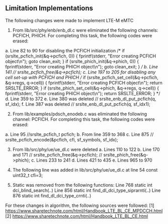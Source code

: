 ## Limitation Implementations

The following changes were made to implement LTE-M eMTC

1. From lib/src/phy/enb/enb_dl.c were eliminated the following channels:
PCFICH, PHICH. For completing this task, the following codes were erased:

a. Line 82 to 90 for disabling the PCFICH initialization
/*   if (srslte_pcfich_init(&q->pcfich, 0)) {
      fprintf(stderr, "Error creating PCFICH object\n");
      goto clean_exit;
    }
    if (srslte_phich_init(&q->phich, 0)) {
      fprintf(stderr, "Error creating PHICH object\n");
      goto clean_exit;
    }
 */
 b. Line 141
 //    srslte_pcfich_free(&q->pcfich);
 c. Line 197 to 205 for disabling any cell set-up with PCFICH and PHICH
 /*      if (srslte_pcfich_set_cell(&q->pcfich, &q->regs, q->cell)) {
        fprintf(stderr, "Error creating PCFICH object\n");
        return SRSLTE_ERROR;
      }
      if (srslte_phich_set_cell(&q->phich, &q->regs, q->cell)) {
        fprintf(stderr, "Error creating PHICH object\n");
        return SRSLTE_ERROR;
      }
*/
d. Line 359 to 372
e. Line 380 was deleted
// srslte_enb_dl_put_pcfich(q, sf_idx);
f. Line 387 was deleted
//  srslte_enb_dl_put_pcfich(q, sf_idx1);

2. From lib/examples/pdsch_enodeb.c was eliminated the following channel:
PCFICH. For completing this task, the following codes were erased:

a. Line 95
//srslte_pcfich_t pcfich;
b. From line 359 to 368
c. Line 875
 //     srslte_pcfich_encode(&pcfich, cfi, sf_symbols, sf_idx);

3. From lib/src/phy/ue/ue_dl.c were deleted 
a. Lines 110 to 122
b. Line 170 and 171
//    srslte_pcfich_free(&q->pcfich);
//    srslte_phich_free(&q->phich);
c. Lines 233 to 241
d. Lines 421 to 435
e. Lines 965 to 970

3. The following line was added in lib/src/phy/ue/ue_dl.c at line 54
const uint32_t cfi=3;

4. Static was removed from the following functions:
Line 768 static int dci_blind_search(..)
Line 856 static int find_dl_dci_type_siprarnti(..)
Line 876 static int find_dl_dci_type_crnti(..)

For these changes in algorithm, the following sources were followed:
[1] https://www.sharetechnote.com/html/Handbook_LTE_BL_CE_MPDCCH.html
[2] https://www.sharetechnote.com/html/Handbook_LTE_BL_CE.html
